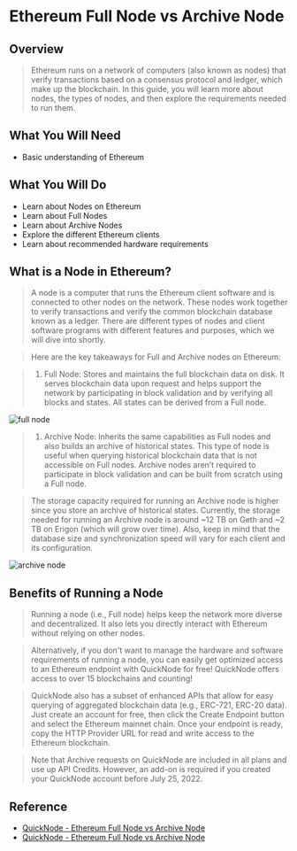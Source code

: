 # Ethereum Full Node vs Archive Node

## Overview 

> Ethereum runs on a network of computers (also known as nodes) that verify transactions based on a consensus protocol and ledger, which make up the blockchain. In this guide, you will learn more about nodes, the types of nodes, and then explore the requirements needed to run them.

## What You Will Need

- Basic understanding of Ethereum

## What You Will Do

- Learn about Nodes on Ethereum
- Learn about Full Nodes
- Learn about Archive Nodes
- Explore the different Ethereum clients
- Learn about recommended hardware requirements

## What is a Node in Ethereum?

> A node is a computer that runs the Ethereum client software and is connected to other nodes on the network. These nodes work together to verify transactions and verify the common blockchain database known as a ledger. There are different types of nodes and client software programs with different features and purposes, which we will dive into shortly. 

> Here are the key takeaways for Full and Archive nodes on Ethereum:

> 1. Full Node: Stores and maintains the full blockchain data on disk. It serves blockchain data upon request and helps support the network by participating in block validation and by verifying all blocks and states. All states can be derived from a Full node.

![full node](https://user-images.githubusercontent.com/113868816/196838701-171db1fb-7608-4a97-8b44-2fee8461f77d.png)

> 1. Archive Node: Inherits the same capabilities as Full nodes and also builds an archive of historical states. This type of node is useful when querying historical blockchain data that is not accessible on Full nodes. Archive nodes aren’t required to participate in block validation and can be built from scratch using a Full node.

> The storage capacity required for running an Archive node is higher since you store an archive of historical states. Currently, the storage needed for running an Archive node is around ~12 TB on Geth and ~2 TB on Erigon (which will grow over time). Also, keep in mind that the database size and synchronization speed will vary for each client and its configuration.

![archive node](https://user-images.githubusercontent.com/113868816/196838863-72ccdcc0-0c25-4cc6-b4b5-2824eb40eaa2.png)

## Benefits of Running a Node

> Running a node (i.e., Full node) helps keep the network more diverse and decentralized. It also lets you directly interact with Ethereum without relying on other nodes.

> Alternatively, if you don't want to manage the hardware and software requirements of running a node, you can easily get optimized access to an Ethereum endpoint with QuickNode for free! QuickNode offers access to over 15 blockchains and counting! 

> QuickNode also has a subset of enhanced APIs that allow for easy querying of aggregated blockchain data (e.g., ERC-721, ERC-20 data). Just create an account for free, then click the Create Endpoint button and select the Ethereum mainnet chain. Once your endpoint is ready, copy the HTTP Provider URL for read and write access to the Ethereum blockchain.

> Note that Archive requests on QuickNode are included in all plans and use up API Credits. However, an add-on is required if you created your QuickNode account before July 25, 2022.

## Reference 

- [QuickNode - Ethereum Full Node vs Archive Node](https://www.quicknode.com/guides/infrastructure/ethereum-full-node-vs-archive-node)
- [QuickNode - Ethereum Full Node vs Archive Node](https://www.quicknode.com/guides/infrastructure/ethereum-full-node-vs-archive-node)